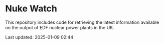 # Nuke Watch

This repository includes code for retrieving the latest information available on the output of EDF nuclear power plants in the UK.

Last updated: 2025-01-09 02:44
